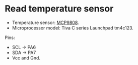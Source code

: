 # Read temperature sensor



- Temperature sensor: [MCP9808](https://octopart.com/datasheet/mcp9808-e%2Fms-microchip-21270223).
- Microprocessor model: Tiva C series Launchpad tm4c123.

Pins:  
- SCL   -> PA6
- SDA   -> PA7
- Vcc and Gnd.
